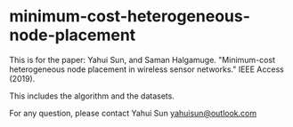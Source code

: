 # minimum-cost-heterogeneous-node-placement

This is for the paper: Yahui Sun, and Saman Halgamuge. "Minimum-cost heterogeneous node placement in wireless sensor networks." IEEE Access (2019).

This includes the algorithm and the datasets.

For any question, please contact Yahui Sun yahuisun@outlook.com
